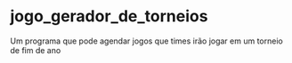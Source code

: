 # jogo_gerador_de_torneios
Um programa que pode agendar jogos que times irão jogar em um torneio de fim de ano
